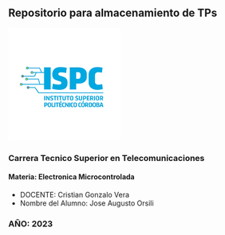 ## Repositorio para almacenamiento de TPs

[![Instituto](assets/ispc2.png)](assets2/ispc.png)

### Carrera Tecnico Superior en Telecomunicaciones

#### Materia: Electronica Microcontrolada
*  DOCENTE: Cristian Gonzalo Vera
*  Nombre del Alumno: Jose Augusto Orsili             

### AÑO: 2023 
